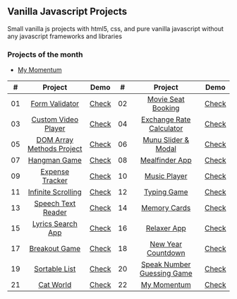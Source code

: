 ## Vanilla Javascript Projects

Small vanilla js projects with html5, css, and pure vanilla javascript without any javascript frameworks and libraries

### Projects of the month

- [My Momentum](https://github.com/wwdbsh/vanilla-js-projects/tree/master/projects/my-momentum)

| # | Project | Demo | # | Project | Demo |
|:-:|:-------:|:----:|:-:|:-------:|:----:|
|01 | [Form Validator](https://github.com/wwdbsh/vanilla-js-projects/tree/master/projects/form-validator) | [Check](https://wwdbsh.github.io/vanilla-js-projects/projects/form-validator/) |02 | [Movie Seat Booking](https://github.com/wwdbsh/vanilla-js-projects/tree/master/projects/movie-seat-booking) | [Check](https://wwdbsh.github.io/vanilla-js-projects/projects/movie-seat-booking/) |
|03 | [Custom Video Player](https://github.com/wwdbsh/vanilla-js-projects/tree/master/projects/custom-video-player) | [Check](https://wwdbsh.github.io/vanilla-js-projects/projects/custom-video-player/) |04 | [Exchange Rate Calculator](https://github.com/wwdbsh/vanilla-js-projects/tree/master/projects/exchange-rate-calculator) | [Check](https://wwdbsh.github.io/vanilla-js-projects/projects/exchange-rate-calculator/) |
|05 | [DOM Array Methods Project](https://github.com/wwdbsh/vanilla-js-projects/tree/master/projects/DOM-array-methods) | [Check](https://wwdbsh.github.io/vanilla-js-projects/projects/DOM-array-methods/) |06 | [Munu Slider & Modal](https://github.com/wwdbsh/vanilla-js-projects/tree/master/projects/menu-slider-and-modal) | [Check](https://wwdbsh.github.io/vanilla-js-projects/projects/menu-slider-and-modal/) |
|07 | [Hangman Game](https://github.com/wwdbsh/vanilla-js-projects/tree/master/projects/hangman-game) | [Check](https://wwdbsh.github.io/vanilla-js-projects/projects/hangman-game/) |08 | [Mealfinder App](https://github.com/wwdbsh/vanilla-js-projects/tree/master/projects/meal-finder) | [Check](https://wwdbsh.github.io/vanilla-js-projects/projects/meal-finder/) |
|09 | [Expense Tracker](https://github.com/wwdbsh/vanilla-js-projects/tree/master/projects/expense-tracker) | [Check](https://wwdbsh.github.io/vanilla-js-projects/projects/expense-tracker/) |10 | [Music Player](https://github.com/wwdbsh/vanilla-js-projects/tree/master/projects/music-player) | [Check](https://wwdbsh.github.io/vanilla-js-projects/projects/music-player/) |
|11 | [Infinite Scrolling](https://github.com/wwdbsh/vanilla-js-projects/tree/master/projects/infinite-scroll-posts) | [Check](https://wwdbsh.github.io/vanilla-js-projects/projects/infinite-scroll-posts/) |12 | [Typing Game](https://github.com/wwdbsh/vanilla-js-projects/tree/master/projects/typing-game) | [Check](https://wwdbsh.github.io/vanilla-js-projects/projects/typing-game/) |
|13 | [Speech Text Reader](https://github.com/wwdbsh/vanilla-js-projects/tree/master/projects/speech-text-reader) | [Check](https://wwdbsh.github.io/vanilla-js-projects/projects/speech-text-reader/) |14 | [Memory Cards](https://github.com/wwdbsh/vanilla-js-projects/tree/master/projects/memory-cards) | [Check](https://wwdbsh.github.io/vanilla-js-projects/projects/memory-cards/) |
|15 | [Lyrics Search App](https://github.com/wwdbsh/vanilla-js-projects/tree/master/projects/lyrics-search-app) | [Check](https://wwdbsh.github.io/vanilla-js-projects/projects/lyrics-search-app/) |16 | [Relaxer App](https://github.com/wwdbsh/vanilla-js-projects/tree/master/projects/relaxer-app) | [Check](https://wwdbsh.github.io/vanilla-js-projects/projects/relaxer-app/) |
|17 | [Breakout Game](https://github.com/wwdbsh/vanilla-js-projects/tree/master/projects/breakout-game) | [Check](https://wwdbsh.github.io/vanilla-js-projects/projects/breakout-game/) |18 | [New Year Countdown](https://github.com/wwdbsh/vanilla-js-projects/tree/master/projects/new-year-countdown) | [Check](https://wwdbsh.github.io/vanilla-js-projects/projects/new-year-countdown/) |
|19 | [Sortable List](https://github.com/wwdbsh/vanilla-js-projects/tree/master/projects/sortable-list) | [Check](https://wwdbsh.github.io/vanilla-js-projects/projects/sortable-list/) |20 | [Speak Number Guessing Game](https://github.com/wwdbsh/vanilla-js-projects/tree/master/projects/speak-number-guess) | [Check](https://wwdbsh.github.io/vanilla-js-projects/projects/speak-number-guess/) |
|21 | [Cat World](https://github.com/wwdbsh/vanilla-js-projects/tree/master/projects/cat-world) | [Check](https://wwdbsh.github.io/vanilla-js-projects/projects/cat-world/) |22 | [My Momentum](https://github.com/wwdbsh/vanilla-js-projects/tree/master/projects/my-momentum) | [Check](https://wwdbsh.github.io/vanilla-js-projects/projects/my-momentum/) |